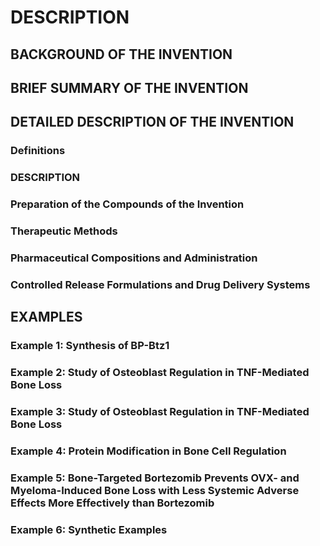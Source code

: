 # DESCRIPTION

## BACKGROUND OF THE INVENTION

## BRIEF SUMMARY OF THE INVENTION

## DETAILED DESCRIPTION OF THE INVENTION

### Definitions

### DESCRIPTION

### Preparation of the Compounds of the Invention

### Therapeutic Methods

### Pharmaceutical Compositions and Administration

### Controlled Release Formulations and Drug Delivery Systems

## EXAMPLES

### Example 1: Synthesis of BP-Btz1

### Example 2: Study of Osteoblast Regulation in TNF-Mediated Bone Loss

### Example 3: Study of Osteoblast Regulation in TNF-Mediated Bone Loss

### Example 4: Protein Modification in Bone Cell Regulation

### Example 5: Bone-Targeted Bortezomib Prevents OVX- and Myeloma-Induced Bone Loss with Less Systemic Adverse Effects More Effectively than Bortezomib

### Example 6: Synthetic Examples

